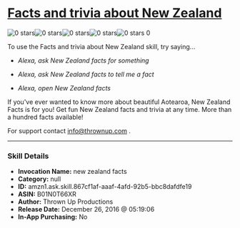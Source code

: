 # [Facts and trivia about New Zealand](http://alexa.amazon.com/#skills/amzn1.ask.skill.867cf1af-aaaf-4afd-92b5-bbc8dafdfe19)
![0 stars](../../images/ic_star_border_black_18dp_1x.png)![0 stars](../../images/ic_star_border_black_18dp_1x.png)![0 stars](../../images/ic_star_border_black_18dp_1x.png)![0 stars](../../images/ic_star_border_black_18dp_1x.png)![0 stars](../../images/ic_star_border_black_18dp_1x.png) 0

To use the Facts and trivia about New Zealand skill, try saying...

* *Alexa, ask New Zealand facts for something*

* *Alexa, ask New Zealand facts to tell me a fact*

* *Alexa, open New Zealand facts*

If you've ever wanted to know more about beautiful Aotearoa, New Zealand Facts is for you! Get fun New Zealand facts and trivia at any time. More than a hundred facts available!

For support contact info@thrownup.com .

***

### Skill Details

* **Invocation Name:** new zealand facts
* **Category:** null
* **ID:** amzn1.ask.skill.867cf1af-aaaf-4afd-92b5-bbc8dafdfe19
* **ASIN:** B01N0T66XR
* **Author:** Thrown Up Productions
* **Release Date:** December 26, 2016 @ 05:19:06
* **In-App Purchasing:** No
